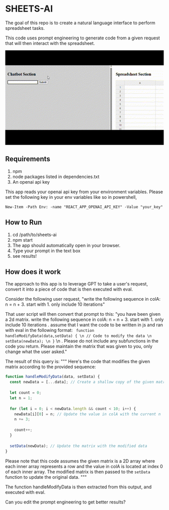 # SHEETS-AI

The goal of this repo is to create a natural language interface to perform spreadsheet tasks.

This code uses prompt engineering to generate code from a given request that will then interact with the spreadsheet.

<img src="./sheets-ai-demo.gif" alt="Alt Text" width="800" height="300">

## Requirements
1. npm
2. node packages listed in dependencies.txt
3. An openai api key

This app reads your openai api key from your environment variables. Please set the following key in your env variables like so in powershell,
```console
New-Item -Path Env: -name "REACT_APP_OPENAI_API_KEY" -Value "your_key"
```

## How to Run
1. cd /path/to/sheets-ai
2. npm start
3. The app should automatically open in your browser.
4. Type your prompt in the text box
5. see results!

## How does it work
The approach to this app is to leverage GPT to take a user's request, convert it into a piece of code that is then executed with eval.

Consider the following user request, "write the following sequence in colA: n = n + 3. start with 1. only include 10 iterations"

That user script will then convert that prompt to this:
"you have been given a 2d matrix. write the following sequence in colA: n = n + 3. start with 1. only include 10 iterations . assume that I want the code to be written in js and ran with eval in the following format: ``` function handleModifyData(data,setData) { \n // Code to modify the data \n setData(newData); \n }``` \n . Please do not include any subfunctions in the code you return. Please maintain the matrix that was given to you, only change what the user asked."

The result of this query is:
"""
Here's the code that modifies the given matrix according to the provided sequence:

```javascript
function handleModifyData(data, setData) {
  const newData = [...data]; // Create a shallow copy of the given matrix

  let count = 0;
  let n = 1;

  for (let i = 0; i < newData.length && count < 10; i++) {
    newData[i][0] = n; // Update the value in colA with the current n
    n += 3;

    count++;
  }

  setData(newData); // Update the matrix with the modified data
}
```

Please note that this code assumes the given matrix is a 2D array where each inner array represents a row and the value in colA is located at index 0 of each inner array. The modified matrix is then passed to the `setData` function to update the original data.
"""

The function handleModifyData is then extracted from this output, and executed with eval. 

Can you edit the prompt engineering to get better results?